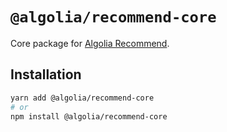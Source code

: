# `@algolia/recommend-core`

Core package for [Algolia Recommend](https://www.algolia.com/doc/guides/algolia-ai/recommend/).

## Installation

```sh
yarn add @algolia/recommend-core
# or
npm install @algolia/recommend-core
```

